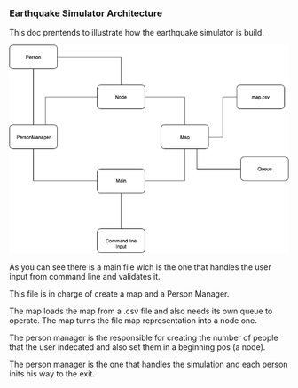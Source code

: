 
### Earthquake Simulator Architecture

This doc prentends to illustrate how the earthquake simulator is build.

![Architecture Diagram](earthquakeArchitecture.png)

As you can see there is a main file wich is the one that handles the user input from command line and validates it.

This file is in charge of create a map and a Person Manager.

The map loads the map from a .csv file and also needs its own queue to operate. The map turns the file map representation into a node one.

The person manager is the responsible for creating the number of people that the user indecated and also set them in a beginning pos (a node).

The person manager is the one that handles the simulation and each person inits his way to the exit.



